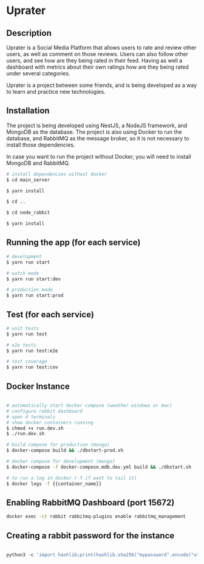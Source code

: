 # Uprater

## Description

Uprater is a Social Media Platform that allows users to rate and review other users, as well as comment on those reviews. Users can also follow other users, and see how are they being rated in their feed. Having as well a dashboard with metrics about their own ratings how are they being rated under several categories.

Uprater is a project between some friends, and is being developed as a way to learn and practice new technologies.

## Installation

The project is being developed using NestJS, a NodeJS framework, and MongoDB as the database. The project is also using Docker to run the database, and RabbitMQ as the message broker, so it is not necessary to install those dependencies.

In case you want to run the project without Docker, you will need to install MongoDB and RabbitMQ.

```bash
# install dependencies without docker
$ cd main_server

$ yarn install

$ cd ..

$ cd node_rabbit

$ yarn install
```

## Running the app (for each service)

```bash
# development
$ yarn run start

# watch mode
$ yarn run start:dev

# production mode
$ yarn run start:prod
```

## Test (for each service)

```bash
# unit tests
$ yarn run test

# e2e tests
$ yarn run test:e2e

# test coverage
$ yarn run test:cov
```

## Docker Instance

```bash

# automatically start docker compose (weather windows or mac)
# configure rabbit dashboard
# open 4 terminals
# show docker containers running
$ chmod +x run.dev.sh
$ ./run.dev.sh

# build compose for production (mongo)
$ docker-compose build && ./dbstart-prod.sh

# docker compose for development (mongo)
$ docker-compose -f docker-compose.mdb.dev.yml build && ./dbstart.sh

# to run a log in docker (-f if want to tail it)
$ docker logs -f {{container_name}}
```

## Enabling RabbitMQ Dashboard (port 15672)

```bash
docker exec -it rabbit rabbitmq-plugins enable rabbitmq_management
```

## Creating a rabbit password for the instance

```python

python3 -c 'import hashlib;print(hashlib.sha256("mypassword".encode("utf-8")).hexdigest())'

```
